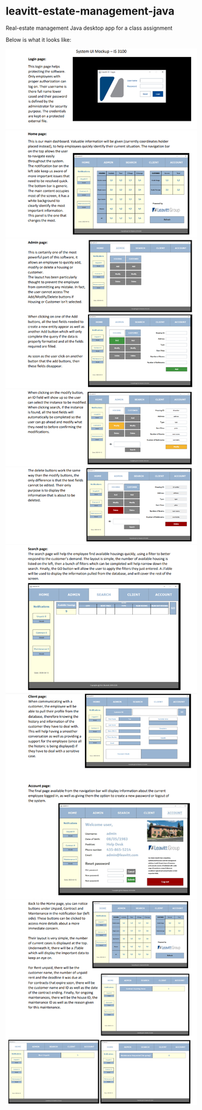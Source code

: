 # leavitt-estate-management-java
Real-estate management Java desktop app for a class assignment

Below is what it looks like:

![Mockup of the project - part 1](screenshots/1.png)
![Mockup of the project - part 2](screenshots/2.png)
![Mockup of the project - part 3](screenshots/3.png)
![Mockup of the project - part 4](screenshots/4.png)
![Mockup of the project - part 5](screenshots/5.png)
![Mockup of the project - part 6](screenshots/6.png)
![Mockup of the project - part 7](screenshots/7.png)
![Mockup of the project - part 8](screenshots/8.png)
